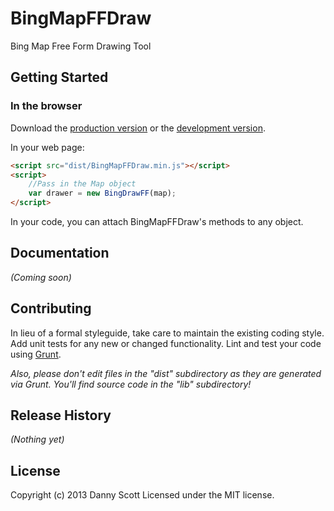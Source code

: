 # BingMapFFDraw

Bing Map Free Form Drawing Tool

## Getting Started
### In the browser
Download the [production version][min] or the [development version][max].

[min]: https://raw.github.com/dannyrscott/BingMapFreeFormDraw/master/dist/BingMapFFDraw.min.js
[max]: https://raw.github.com/dannyrscott/BingMapFreeFormDraw/master/dist/BingMapFFDraw.js

In your web page:

```html
<script src="dist/BingMapFFDraw.min.js"></script>
<script>
	//Pass in the Map object
	var drawer = new BingDrawFF(map);
</script>
```

In your code, you can attach BingMapFFDraw's methods to any object.


## Documentation
_(Coming soon)_

## Contributing
In lieu of a formal styleguide, take care to maintain the existing coding style. Add unit tests for any new or changed functionality. Lint and test your code using [Grunt](http://gruntjs.com/).

_Also, please don't edit files in the "dist" subdirectory as they are generated via Grunt. You'll find source code in the "lib" subdirectory!_

## Release History
_(Nothing yet)_

## License
Copyright (c) 2013 Danny Scott
Licensed under the MIT license.
